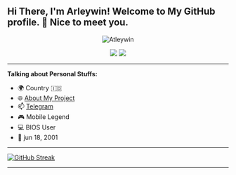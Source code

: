 <!-- Your title -->
## Hi There, I'm Arleywin! Welcome to My GitHub profile. 👋 Nice to meet you.

<p align="center"> <img src="https://komarev.com/ghpvc/?username=arleywin&label=Profile%20views&color=0e75b6&style=flat" alt="Atleywin" /> </p>
<p align="center">
<a href="https://github.com/ARleywin"> <img src="https://img.shields.io/badge/-Github-000?style=flat&logo=Github&logoColor=white" /></a>
<a href="https://felandy@xzi-os.com"> <img src="https://img.shields.io/badge/-Gmail-c14438?style=flat&logo=Gmail&logoColor=white" /></a>

---
<!-- Talking about you -->
**Talking about Personal Stuffs:**


- 🌍 Country 🇮🇩
- 🌐 [About My Project](https://t.me/Felixandi79)
- 📫 [Telegram](https://t.me/Arthurleywin)
- 🎮 Mobile Legend
- 💻 BIOS User
- 🎉 jun 18, 2001

---

[![GitHub Streak](http://github-readme-streak-stats.herokuapp.com?user=ARleywin&theme=tokyonight_duo&date_format=M%20j%5B%2C%20Y%5D)](https://git.io/streak-stats)

---
